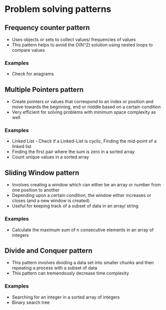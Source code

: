 # Problem solving patterns

## Frequency counter pattern
* Uses objects or sets to collect values/ frequencies of values
* This pattern helps to avoid the O(N^2) solution using nested loops to compare values

### Examples 
* Check for anagrams

## Multiple Pointers pattern
* Create pointers or values that correspond to an index or position and move towards the beginning, end or middle based on a certain condition
* Very efficient for solving problems with minimum space complexity as well

### Examples 
* Linked List - Check if a Linked-List is cyclic, Finding the mid-point of a linked list 
* Finding the first pair where the sum is zero in a sorted array
* Count unique values in a sorted array

## Sliding Window pattern
* Involves creating a window which can either be an array or number from one position to another
* Depending upon a certain condition, the window either increases or closes (and a new window is created)
* Useful for keeping track of a subset of data in an array/ string

### Examples
* Calculate the maximum sum of n consecutive elements in an array of integers

## Divide and Conquer pattern
* This pattern involves dividing a data set into smaller chunks and then repeating a process with a subset of data
* This pattern can tremendously decrease time complexity

### Examples
* Searching for an integer in a sorted array of integers
* Binary search tree
